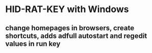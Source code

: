 # HID-RAT-KEY with Windows

## change homepages in browsers, create shortcuts, adds adfull autostart and regedit values in run key
